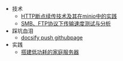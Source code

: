 - 技术
  - [HTTP断点续传技术及其在minio中的实践](report/HTTP_Range/HTTP_Range.md)
  - [SMB、FTP协议下传输速度测试与分析](report/SMBvsFTP/SMBvsFTP.md)
- 踩坑血泪
  - [docsify push githubpage](fuck/docsify_push_githubpage.md)
- 实践
  - [搭建低功耗的家庭服务器](home/ddns.md)